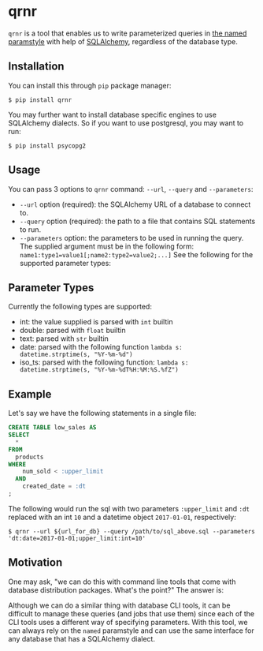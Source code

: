 qrnr
====

`qrnr` is a tool that enables us to write parameterized queries in [the named paramstyle](https://www.python.org/dev/peps/pep-0249/) with help of [SQLAlchemy](http://www.sqlalchemy.org/develop.html), regardless of the database type.

Installation
------------

You can install this through `pip` package manager:

``` shell
$ pip install qrnr
```

You may further want to install database specific engines to use SQLAlchemy dialects. So if you want to use postgresql, you may want to run:

```shell
$ pip install psycopg2
```


Usage
-----

You can pass 3 options to `qrnr` command: `--url`, `--query` and `--parameters`:

- `--url` option (required): the SQLAlchemy URL of a database to connect to.
- `--query` option (required): the path to a file that contains SQL statements to run.
- `--parameters` option: the parameters to be used in running the query. The supplied argument must be in the following form: `name1:type1=value1[;name2:type2=value2;...]`
  See the following for the supported parameter types:


Parameter Types
---------------

Currently the following types are supported:

- int: the value supplied is parsed with `int` builtin
- double: parsed with `float` builtin
- text: parsed with `str` builtin
- date: parsed with the following function `lambda s: datetime.strptime(s, "%Y-%m-%d")`
- iso_ts: parsed with the following function: `lambda s: datetime.strptime(s, "%Y-%m-%dT%H:%M:%S.%fZ")`


Example
-------

Let's say we have the following statements in a single file:

``` sql
CREATE TABLE low_sales AS
SELECT
  *
FROM
  products
WHERE
    num_sold < :upper_limit
  AND
    created_date = :dt
;
```

The following would run the sql with two parameters `:upper_limit` and `:dt` replaced with an int `10` and a datetime object `2017-01-01`, respectively:

``` shell
$ qrnr --url ${url_for_db} --query /path/to/sql_above.sql --parameters 'dt:date=2017-01-01;upper_limit:int=10'
```


Motivation
----------

One may ask, "we can do this with command line tools that come with database distribution packages. What's the point?" The answer is:

Although we can do a similar thing with database CLI tools, it can be difficult to manage these queries (and jobs that use them) since each of the CLI tools uses a different way of specifying parameters. With this tool, we can always rely on the `named` paramstyle and can use the same interface for any database that has a SQLAlchemy dialect.

